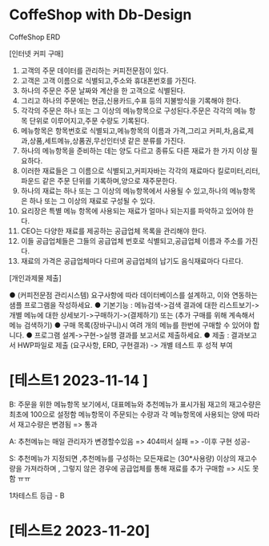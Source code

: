 # CoffeShop with Db-Design

CoffeShop ERD

[인터넷 커피 구매]

1. 고객의 주문 데이터를 관리하는 커피전문점이 있다.
2. 고객은 고객 이름으로 식별되고,주소와 휴대폰번호를 가진다.
3. 하나의 주문은 주문 날짜와 계산을 한 고객으로 식별된다.
4. 그리고 하나의 주문에는 현금,신용카드,수표 등의 지불방식을 기록해야 한다.
5. 각각의 주문은 하나 또는 그 이상의 메뉴항목으로 구성된다.주문은 각각의 메뉴 항목 단위로 이루어지고,주문 수량도 기록된다.
6. 메뉴항목은 항목번호로 식별되고,메뉴항목의 이름과 가격,그리고 커피,차,음료,제과,상품,세트메뉴,상품권,무선인터넷 같은 분류를 가진다.
7. 하나의 메뉴항목을 준비하는 데는 양도 다르고 종류도 다른 재료가 한 가지 이상 필요하다.
8. 이러한 재료들은 그 이름으로 식별되고,커피자바는 각각의 재료마다 킬로미터,리터,파운드 같은 주문 단위를 기록하며,양으로 재주문한다.
9. 하나의 재료는 하나 또는 그 이상의 메뉴항목에서 사용될 수 있고,하나의 메뉴항목은 하나 또는 그 이상의 재료로 구성될 수 있다.
10. 요리장은 특별 메뉴 항목에 사용되는 재료가 얼마나 되는지를 파악하고 있어야 한다.
11. CEO는 다양한 재료를 제공하는 공급업체 목록을 관리해야 한다.
12. 이들 공급업체들은 그들의 공급업체 번호로 식별되고,공급업체 이름과 주소를 가진다.
13. 재료의 가격은 공급업체마다 다르며 공급업체의 납기도 음식재료마다 다르다.

[개인과제물 제출]

● (커피전문점 관리시스템) 요구사항에 따라 데이터베이스를 설계하고, 이와 연동하는 샘플 프로그램을 작성하세요.
● 기본기능 : 메뉴검색->검색 결과에 대한 리스트보기->개별 메뉴에 대한 상세보기->구매하기->(결제하기) 또는 (추가 구매를 위해 계속해서 메뉴 검색하기)
● 구매 목록(장바구니)시 여려 개의 메뉴를 한번에 구매할 수 있어야 합니다.
● 프로그램 설계->구현->실행 결과를 보고서로 제출하세요.
● 제출 : 결과보고서 HWP파일로 제출 (요구사항, ERD, 구현결과) -> 개별 테스트 후 성적 부여

# [테스트1 2023-11-14 ]

B: 주문을 위한 메뉴항목 보기에서, 대표메뉴와 추천메뉴가 표시가됨
재고의 재고수량은 최초에 100으로 설정함
메뉴항목이 주문되는 수량과 각 메뉴항목에 사용되는 양에 따라서 재고수량은 변경됨
=> 통과

A: 추천메뉴는 매일 관리자가 변경할수있음
=> 404떠서 실패
=> -이후 구현 성공-

S: 추천메뉴가 지정되면 ,추천메뉴를 구성하는 모든재료는 (30\*사용량) 이상의 재고수량을 가져라하며 , 그렇지 않은 경우에 공급업체를 통해 재료를 추가 구매함
=> 시도 못함 ㅠㅠ

1차테스트 등급 - B

# [테스트2 2023-11-20]

